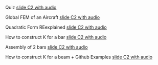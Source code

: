 Quiz [slide C2 with audio](https://app.amanote.com/note-taking/document/ccd4811b-8425-41c3-ac7a-2d63115fb559)

Global FEM of an Aircraft [slide C2 with audio](https://app.amanote.com/note-taking/document/7560fa80-f7c0-47e4-ac20-0fdea1b8d310)

Quadratic Form REexplained [slide C2 with audio](https://app.amanote.com/note-taking/document/a8088811-058d-40f7-a8b1-09be4ad5ec4e)

How to construct K for a bar [slide C2 with audio](https://app.amanote.com/note-taking/document/dd538d3e-16b1-488f-8347-8268d748e47e)

Assembly of 2 bars [slide C2 with audio](https://app.amanote.com/note-taking/document/ea56c435-e226-46eb-b334-f067d618add5)

How to construct K for a beam + Github Examples [slide C2 with audio](https://app.amanote.com/note-taking/document/87fe362d-7184-44f4-99bb-e7e985c471f1)
